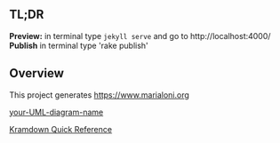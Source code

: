 ## TL;DR
**Preview:** in terminal type `jekyll serve` and go to http://localhost:4000/ \
**Publish** in terminal type 'rake publish'


## Overview
This project generates https://www.marialoni.org 

[your-UML-diagram-name](http://www.plantuml.com/plantuml/proxy?cache=no&src=https://raw.githubusercontent.com/jonashackt/plantuml-markdown/master/example-uml.iuml)


[Kramdown Quick Reference](https://kramdown.gettalong.org/quickref.html)
